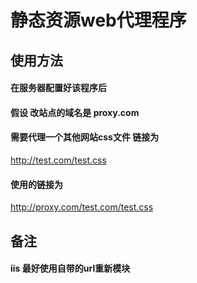# 静态资源web代理程序

## 使用方法

#### 在服务器配置好该程序后
#### 假设 改站点的域名是 proxy.com

#### 需要代理一个其他网站css文件 链接为
http://test.com/test.css
#### 使用的链接为
http://proxy.com/test.com/test.css


## 备注
#### iis  最好使用自带的url重新模块

